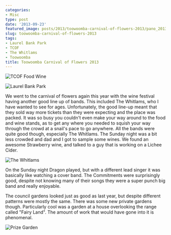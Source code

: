 ```yaml
---
categories:
- Misc
type: post
date: '2013-09-23'
featured_image: posts/2013/toowoomba-carnival-of-flowers-2013/pano_20130920_192034.jpg
slug: toowoomba-carnival-of-flowers-2013
tags:
- Laurel Bank Park
- TCOF
- The Whitlams
- Toowoomba
title: Toowoomba Carnival of Flowers 2013
---
```


![TCOF Food Wine](pano_20130920_192034.jpg)

![Laurel Bank Park](pano_20130919_162653.jpg "Laurel Bank Park")

We went to the carnival of flowers again this year with the wine festival having another good line up of bands. This included The Whitlams, who I have wanted to see for ages. Unfortunately, the good line-up meant that they sold way more tickets than they were expecting and the place was packed. It was so busy you couldn't even make your way around to the food and wine stands, as to get any where you needed to squish your way through the crowd at a snail's pace to go anywhere. All the bands were quite good though, especially The Whitlams. The Sunday night was a bit less crowded and dad and I got to sample some wines. We found an awesome Strawberry wine, and talked to a guy that is working on a Lichee Cider.

![The Whitlams](pano_20130921_193705.jpg "The Whitlams")

On the Sunday night Dragon played, but with a different lead singer it was basically like watching a cover band. The Commitments were surprisingly good, despite not knowing many of their songs they were a super punch big band and really enjoyable.

The council gardens looked just as good as last year, but despite different patterns were mostly the same. There was some new private gardens though. Particularly cool was a garden at a house overlooking the range called "Fairy Land". The amount of work that would have gone into it is phenomenal.

![Prize Garden](pano_20130923_110609.jpg "Fairy Land Prize Garden")